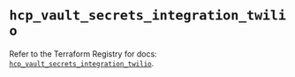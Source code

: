 # `hcp_vault_secrets_integration_twilio`

Refer to the Terraform Registry for docs: [`hcp_vault_secrets_integration_twilio`](https://registry.terraform.io/providers/hashicorp/hcp/0.105.0/docs/resources/vault_secrets_integration_twilio).
